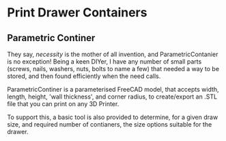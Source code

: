 # Print Drawer Containers
## Parametric Continer
They say, *necessity* is the mother of all invention, and ParametricContanier is no exception!   Being a keen DIYer, I have any number of small parts (screws, nails, washers, nuts, bolts to name a few) that needed a way to be stored, and then found efficiently when the need calls.

ParametricContiner is a parameterised FreeCAD model, that accepts width, length, height, 'wall thickness', and corner radius, to create/export an .STL file that you can print on any 3D Printer.

To support this, a basic tool is also provided to determine, for a given draw size, and required number of contianers, the size options suitable for the drawer.
